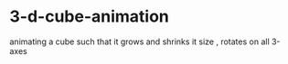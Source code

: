 # 3-d-cube-animation
animating a cube such that it grows and shrinks it size , rotates on all 3-axes
